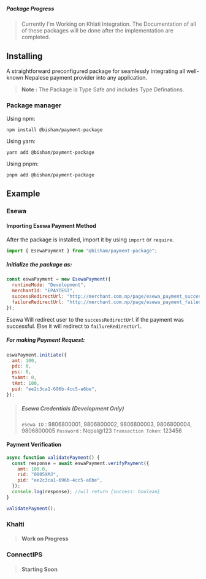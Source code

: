 ##### Package Progress

> Currently I'm Working on Khlati Integration. The Documentation of all of these packages will be done after the implementation are completed.

## Installing

A straightforward preconfigured package for seamlessly integrating all well-known Nepalese payment provider into any application.

> **Note :**
> The Package is Type Safe and includes Type Definations.

### Package manager

Using npm:

```
npm install @bisham/payment-package
```

Using yarn:

```
yarn add @bisham/payment-package
```

Using pnpm:

```
pnpm add @bisham/payment-package
```

## Example

### Esewa

#### Importing Esewa Payment Method

After the package is installed, import it by using `import` or `require`.

```js
import { EsewaPayment } from "@bisham/payment-package";
```

##### Initialize the package as:

```js
const eswaPayment = new EsewaPayment({
  runtimeMode: "Development",
  merchantId: "EPAYTEST",
  successRedirectUrl: "http://merchant.com.np/page/esewa_payment_success?q=su",
  failureRedirectUrl: "http://merchant.com.np/page/esewa_payment_failed?q=fu",
});
```

Esewa Will redirect user to the `successRedirectUrl` if the payment was successful. Else it will redirect to `failureRedirectUrl`.

##### For making Payment Request:

```js
eswaPayment.initiate({
  amt: 100,
  pdc: 0,
  psc: 0,
  txAmt: 0,
  tAmt: 100,
  pid: "ee2c3ca1-696b-4cc5-a6be",
});
```

> ##### Esewa Credentials (Development Only)
>
> `eSewa ID` : 9806800001, 9806800002, 9806800003, 9806800004, 9806800005
> `Password` : Nepal@123
> `Transaction Token`: 123456

#### Payment Verification

```js
async function validatePayment() {
  const response = await eswaPayment.verifyPayment({
    amt: 100.0,
    rid: "0005XMJ",
    pid: "ee2c3ca1-696b-4cc5-a6be",
  });
  console.log(response); //wil return {success: boolean}
}

validatePayment();
```

### Khalti

> #### Work on Progress

### ConnectIPS

> #### Starting Soon
